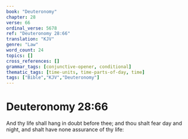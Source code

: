 ```yaml
---
book: "Deuteronomy"
chapter: 28
verse: 66
ordinal_verse: 5678
ref: "Deuteronomy 28:66"
translation: "KJV"
genre: "Law"
word_count: 24
topics: []
cross_references: []
grammar_tags: [conjunctive-opener, conditional]
thematic_tags: [time-units, time-parts-of-day, time]
tags: ["Bible","KJV","Deuteronomy"]
---
```


# Deuteronomy 28:66

And thy life shall hang in doubt before thee; and thou shalt fear day and night, and shalt have none assurance of thy life:
